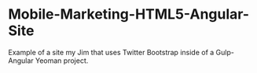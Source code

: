 # Mobile-Marketing-HTML5-Angular-Site

Example of a site my Jim that uses Twitter Bootstrap inside of a Gulp-Angular Yeoman project.
